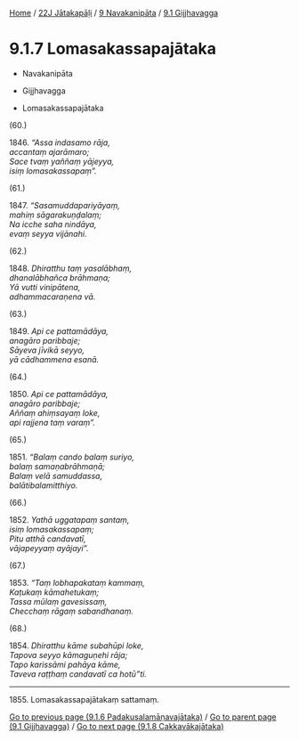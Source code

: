 
[Home](/) / [22J Jātakapāḷi](../...md) / [9 Navakanipāta](...md) / [9.1 Gijjhavagga](../22J/9/9.1.md)

# 9.1.7 Lomasakassapajātaka

* Navakanipāta

* Gijjhavagga

* Lomasakassapajātaka

(60.)

1846\. _“Assa indasamo rāja,_  
_accantaṃ ajarāmaro;_  
_Sace tvaṃ yaññaṃ yājeyya,_  
_isiṃ lomasakassapaṃ”._  


(61.)

1847\. _“Sasamuddapariyāyaṃ,_  
_mahiṃ sāgarakuṇḍalaṃ;_  
_Na icche saha nindāya,_  
_evaṃ seyya vijānahi._  


(62.)

1848\. _Dhiratthu taṃ yasalābhaṃ,_  
_dhanalābhañca brāhmaṇa;_  
_Yā vutti vinipātena,_  
_adhammacaraṇena vā._  


(63.)

1849\. _Api ce pattamādāya,_  
_anagāro paribbaje;_  
_Sāyeva jīvikā seyyo,_  
_yā cādhammena esanā._  


(64.)

1850\. _Api ce pattamādāya,_  
_anagāro paribbaje;_  
_Aññaṃ ahiṃsayaṃ loke,_  
_api rajjena taṃ varaṃ”._  


(65.)

1851\. _“Balaṃ cando balaṃ suriyo,_  
_balaṃ samaṇabrāhmaṇā;_  
_Balaṃ velā samuddassa,_  
_balātibalamitthiyo._  


(66.)

1852\. _Yathā uggatapaṃ santaṃ,_  
_isiṃ lomasakassapaṃ;_  
_Pitu atthā candavatī,_  
_vājapeyyaṃ ayājayi”._  


(67.)

1853\. _“Taṃ lobhapakataṃ kammaṃ,_  
_Kaṭukaṃ kāmahetukaṃ;_  
_Tassa mūlaṃ gavesissaṃ,_  
_Checchaṃ rāgaṃ sabandhanaṃ._  


(68.)

1854\. _Dhiratthu kāme subahūpi loke,_  
_Tapova seyyo kāmaguṇehi rāja;_  
_Tapo karissāmi pahāya kāme,_  
_Taveva raṭṭhaṃ candavatī ca hotū”ti._  


---

1855\. Lomasakassapajātakaṃ sattamaṃ.



[Go to previous page (9.1.6 Padakusalamāṇavajātaka)](9.1.6.md) / [Go to parent page (9.1 Gijjhavagga)](../22J/9/9.1.md) / [Go to next page (9.1.8 Cakkavākajātaka)](9.1.8.md)


